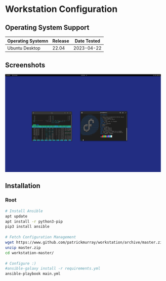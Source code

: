 # Workstation Configuration


## Operating System Support

| Operating Systemn | Release | Date Tested |
| ----------------- | ------- | ----------- |
| Ubuntu Desktop    | 22.04   | 2023-04-22  |


## Screenshots

![screenshot](docs/images/screenshot.png)


## Installation


### Root

```bash
# Install Ansible
apt update
apt install -r python3-pip
pip3 install ansible

# Fetch Configuration Management
wget https://www.github.com/patrickmurray/workstation/archive/master.zip
unzip master.zip
cd workstation-master/

# Configure :)
#ansible-galaxy install -r requirements.yml
ansible-playbook main.yml
```

